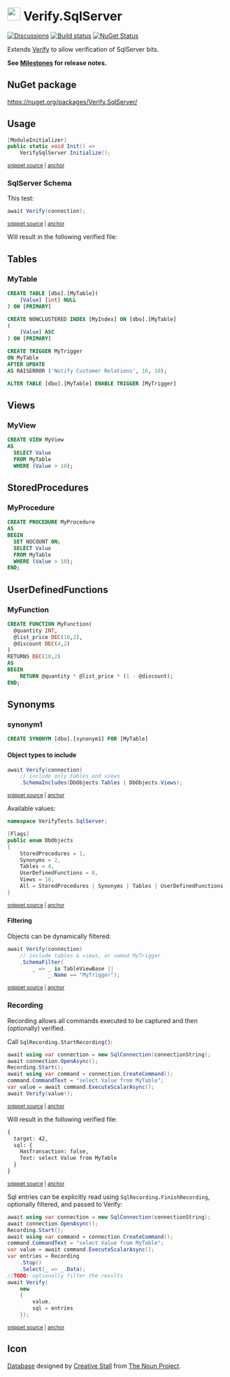 # <img src="/src/icon.png" height="30px"> Verify.SqlServer

[![Discussions](https://img.shields.io/badge/Verify-Discussions-yellow?svg=true&label=)](https://github.com/orgs/VerifyTests/discussions)
[![Build status](https://ci.appveyor.com/api/projects/status/enh6mjugcbmoun0e?svg=true)](https://ci.appveyor.com/project/SimonCropp/verify-sqlserver)
[![NuGet Status](https://img.shields.io/nuget/v/Verify.SqlServer.svg)](https://www.nuget.org/packages/Verify.SqlServer/)

Extends [Verify](https://github.com/VerifyTests/Verify) to allow verification of SqlServer bits.

**See [Milestones](../../milestones?state=closed) for release notes.**


## NuGet package

https://nuget.org/packages/Verify.SqlServer/


## Usage

<!-- snippet: Enable -->
<a id='snippet-Enable'></a>
```cs
[ModuleInitializer]
public static void Init() =>
    VerifySqlServer.Initialize();
```
<sup><a href='/src/Tests/ModuleInit.cs#L3-L9' title='Snippet source file'>snippet source</a> | <a href='#snippet-Enable' title='Start of snippet'>anchor</a></sup>
<!-- endSnippet -->


### SqlServer Schema

This test:

<!-- snippet: SqlServerSchema -->
<a id='snippet-SqlServerSchema'></a>
```cs
await Verify(connection);
```
<sup><a href='/src/Tests/Tests.cs#L80-L84' title='Snippet source file'>snippet source</a> | <a href='#snippet-SqlServerSchema' title='Start of snippet'>anchor</a></sup>
<!-- endSnippet -->

Will result in the following verified file:

## Tables<!-- include: Tests.Schema.verified.md -->

### MyTable

```sql
CREATE TABLE [dbo].[MyTable](
	[Value] [int] NULL
) ON [PRIMARY]

CREATE NONCLUSTERED INDEX [MyIndex] ON [dbo].[MyTable]
(
	[Value] ASC
) ON [PRIMARY]

CREATE TRIGGER MyTrigger
ON MyTable
AFTER UPDATE
AS RAISERROR ('Notify Customer Relations', 16, 10);

ALTER TABLE [dbo].[MyTable] ENABLE TRIGGER [MyTrigger]
```

## Views

### MyView

```sql
CREATE VIEW MyView
AS
  SELECT Value
  FROM MyTable
  WHERE (Value > 10);
```

## StoredProcedures

### MyProcedure

```sql
CREATE PROCEDURE MyProcedure
AS
BEGIN
  SET NOCOUNT ON;
  SELECT Value
  FROM MyTable
  WHERE (Value > 10);
END;
```

## UserDefinedFunctions

### MyFunction

```sql
CREATE FUNCTION MyFunction(
  @quantity INT,
  @list_price DEC(10,2),
  @discount DEC(4,2)
)
RETURNS DEC(10,2)
AS
BEGIN
    RETURN @quantity * @list_price * (1 - @discount);
END;
```

## Synonyms

### synonym1

```sql
CREATE SYNONYM [dbo].[synonym1] FOR [MyTable]
```
<!-- endInclude -->


#### Object types to include

<!-- snippet: SchemaInclude -->
<a id='snippet-SchemaInclude'></a>
```cs
await Verify(connection)
    // include only tables and views
    .SchemaIncludes(DbObjects.Tables | DbObjects.Views);
```
<sup><a href='/src/Tests/Tests.cs#L344-L350' title='Snippet source file'>snippet source</a> | <a href='#snippet-SchemaInclude' title='Start of snippet'>anchor</a></sup>
<!-- endSnippet -->

Available values:

<!-- snippet: DbObjects.cs -->
<a id='snippet-DbObjects.cs'></a>
```cs
namespace VerifyTests.SqlServer;

[Flags]
public enum DbObjects
{
    StoredProcedures = 1,
    Synonyms = 2,
    Tables = 4,
    UserDefinedFunctions = 8,
    Views = 16,
    All = StoredProcedures | Synonyms | Tables | UserDefinedFunctions | Views
}
```
<sup><a href='/src/Verify.SqlServer/SchemaValidation/DbObjects.cs#L1-L12' title='Snippet source file'>snippet source</a> | <a href='#snippet-DbObjects.cs' title='Start of snippet'>anchor</a></sup>
<!-- endSnippet -->


#### Filtering

Objects can be dynamically filtered:

<!-- snippet: SchemaFilter -->
<a id='snippet-SchemaFilter'></a>
```cs
await Verify(connection)
    // include tables & views, or named MyTrigger
    .SchemaFilter(
        _ => _ is TableViewBase ||
             _.Name == "MyTrigger");
```
<sup><a href='/src/Tests/Tests.cs#L369-L377' title='Snippet source file'>snippet source</a> | <a href='#snippet-SchemaFilter' title='Start of snippet'>anchor</a></sup>
<!-- endSnippet -->



### Recording

Recording allows all commands executed to be captured and then (optionally) verified.

Call `SqlRecording.StartRecording()`:

<!-- snippet: Recording -->
<a id='snippet-Recording'></a>
```cs
await using var connection = new SqlConnection(connectionString);
await connection.OpenAsync();
Recording.Start();
await using var command = connection.CreateCommand();
command.CommandText = "select Value from MyTable";
var value = await command.ExecuteScalarAsync();
await Verify(value!);
```
<sup><a href='/src/Tests/Tests.cs#L178-L188' title='Snippet source file'>snippet source</a> | <a href='#snippet-Recording' title='Start of snippet'>anchor</a></sup>
<!-- endSnippet -->

Will result in the following verified file:

<!-- snippet: Tests.RecordingUsage.verified.txt -->
<a id='snippet-Tests.RecordingUsage.verified.txt'></a>
```txt
{
  target: 42,
  sql: {
    HasTransaction: false,
    Text: select Value from MyTable
  }
}
```
<sup><a href='/src/Tests/Tests.RecordingUsage.verified.txt#L1-L7' title='Snippet source file'>snippet source</a> | <a href='#snippet-Tests.RecordingUsage.verified.txt' title='Start of snippet'>anchor</a></sup>
<!-- endSnippet -->


Sql entries can be explicitly read using `SqlRecording.FinishRecording`, optionally filtered, and passed to Verify:

<!-- snippet: RecordingSpecific -->
<a id='snippet-RecordingSpecific'></a>
```cs
await using var connection = new SqlConnection(connectionString);
await connection.OpenAsync();
Recording.Start();
await using var command = connection.CreateCommand();
command.CommandText = "select Value from MyTable";
var value = await command.ExecuteScalarAsync();
var entries = Recording
    .Stop()
    .Select(_ => _.Data);
//TODO: optionally filter the results
await Verify(
    new
    {
        value,
        sql = entries
    });
```
<sup><a href='/src/Tests/Tests.cs#L295-L314' title='Snippet source file'>snippet source</a> | <a href='#snippet-RecordingSpecific' title='Start of snippet'>anchor</a></sup>
<!-- endSnippet -->


## Icon

[Database](https://thenounproject.com/term/database/310841/) designed by [Creative Stall](https://thenounproject.com/creativestall/) from [The Noun Project](https://thenounproject.com).
